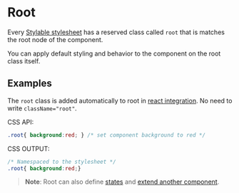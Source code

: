 # Root

Every [Stylable stylesheet]() has a reserved class called `root` that is matches the root node of the component. 

You can apply default styling and behavior to the component on the root class itself.

## Examples

The `root` class is added automatically to root in [react integration](react-integration.md). No need to write `className="root"`.

CSS API:
```css
.root{ background:red; } /* set component background to red */
```

CSS OUTPUT:
```css
/* Namespaced to the stylesheet */
.root{ background:red;}
```

> **Note**: Root can also define [states](./pseudo-classes) and [extend another component](./extend-stylesheet.md).